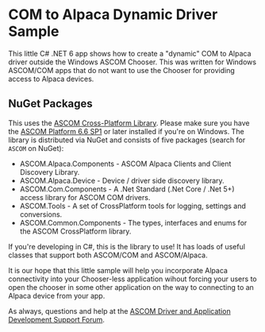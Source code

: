 # COM to Alpaca Dynamic Driver Sample

This little C# .NET 6 app shows how to create a "dynamic" COM to Alpaca driver outside the Windows
ASCOM Chooser. This was written for Windows ASCOM/COM apps that do not want to use
the Chooser for providing access to Alpaca devices. 

## NuGet Packages
This uses the [ASCOM Cross-Platform Library](https://github.com/ASCOMInitiative/ASCOMLibrary#readme). 
Please make sure you have the 
[ASCOM Platform 6.6 SP1](https://github.com/ASCOMInitiative/ASCOMPlatform/releases/tag/v6.6SP1Release)
or later installed if you're on Windows. 
The library is distributed via NuGet and consists of five packages (search for `ASCOM` on NuGet):

* ASCOM.Alpaca.Components - ASCOM Alpaca Clients and Client Discovery Library.
* ASCOM.Alpaca.Device - Device / driver side discovery library.
* ASCOM.Com.Components - A .Net Standard (.Net Core / .Net 5+) access library for ASCOM COM drivers.
* ASCOM.Tools - A set of CrossPlatform tools for logging, settings and conversions.
* ASCOM.Common.Components - The types, interfaces and enums for the ASCOM CrossPlatform library.

If you're developing in C#, this is the library to use! It has loads of useful classes that support
both ASCOM/COM and ASCOM/Alpaca. 

It is our hope that this little sample will help you incorporate Alpaca connectivity into your
Chooser-less application wihout forcing your users to open the chooser in some other application
on the way to connecting to an Alpaca device from your app.

As always, questions and help at the 
[ASCOM Driver and Application Development Support Forum](https://ascomtalk.groups.io/g/Developer).